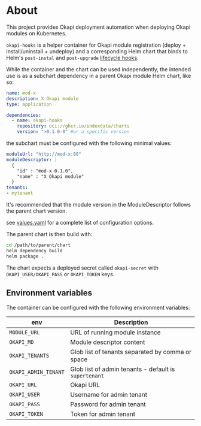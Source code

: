 # About

This project provides Okapi deployment automation when deploying Okapi modules on Kubernetes.

`okapi-hooks` is a helper container for Okapi module registration (deploy + install/uninstall + undeploy)
and a corresponding Helm chart that binds to Helm's `post-instal` and `post-upgrade`
[lifecycle hooks](https://helm.sh/docs/topics/charts_hooks/).

While the container and the chart can be used independently, the intended use is as a subchart dependency
in a parent Okapi module Helm chart, like so:

```yaml filename=Chart.yaml
name: mod-x
description: X Okapi module
type: application

dependencies:
  - name: okapi-hooks
    repository: oci://ghcr.io/indexdata/charts
    version: ">0.1.0-0" #or a specific version
```

the subchart must be configured with the following minimal values:

```yaml filename=values.yaml
moduleUrl: "http://mod-x:80"
moduleDescriptor: |
  {
    "id" : "mod-x-0.1.0",
    "name" : "X Okapi module"
  }
tenants:
- mytenant

```
It's recommended that the module version in the ModuleDescriptor follows the parent chart version.

see [values.yaml](./chart/values.yaml) for a complete list of configuration options.

The parent chart is then build with:

```bash
cd /path/to/parent/chart
helm dependency build
helm package .
```

The chart expects a deployed secret called `okapi-secret` with `OKAPI_USER/OKAPI_PASS` or `OKAPI_TOKEN` keys.

## Environment variables

The container can be configured with the following environment variables:

| env                  | Description                                                 |
|----------------------|-------------------------------------------------------------|
| `MODULE_URL`         | URL of running module instance                              |
| `OKAPI_MD`           | Module descriptor content                                   |
| `OKAPI_TENANTS`      | Glob list of tenants separated by comma or space            |
| `OKAPI_ADMIN_TENANT` | Glob list of admin tenants - default is `supertenant`       |
| `OKAPI_URL`          | Okapi URL                                                   |
| `OKAPI_USER`         | Username for admin tenant                                   |
| `OKAPI_PASS`         | Password for admin tenant                                   |
| `OKAPI_TOKEN`        | Token for admin tenant                                      |
